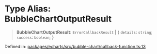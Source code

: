 # Type Alias: BubbleChartOutputResult

> **BubbleChartOutputResult**: `ErrorCallbackResult` \| \{ `details`: `string`; `success`: `boolean`; \}

Defined in: [packages/echarts/src/bubble-chart/callback-function.ts:13](https://github.com/GeoDaCenter/openassistant/blob/ae6e39c15b60e7a98a21d90a5bbeff5dc44c1295/packages/echarts/src/bubble-chart/callback-function.ts#L13)
